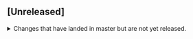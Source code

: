 ## [Unreleased]

<details>
  <summary>
    Changes that have landed in master but are not yet released.
  </summary>
</details>

<!-- ## October 15, 2019

### Notes

### Bug Fixes

### New Features
 -->
